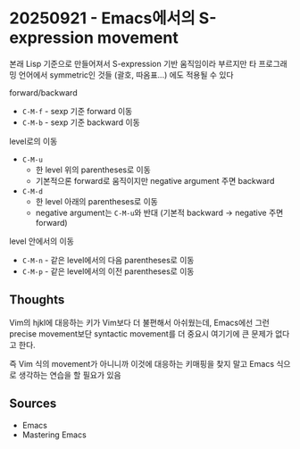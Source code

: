 # 20250921 - Emacs에서의 S-expression movement

본래 Lisp 기준으로 만들어져서 S-expression 기반 움직임이라 부르지만
타 프로그래밍 언어에서 symmetric인 것들 (괄호, 따옴표...) 에도 적용될 수 있다

forward/backward
- `C-M-f` - sexp 기준 forward 이동
- `C-M-b` - sexp 기준 backward 이동

level로의 이동
- `C-M-u`
  - 한 level 위의 parentheses로 이동
  - 기본적으론 forward로 움직이지만 negative argument 주면 backward
- `C-M-d`
  - 한 level 아래의 parentheses로 이동
  - negative argument는 `C-M-u`와 반대 (기본적 backward -> negative 주면 forward)

level 안에서의 이동
- `C-M-n` - 같은 level에서의 다음 parentheses로 이동
- `C-M-p` - 같은 level에서의 이전 parentheses로 이동

## Thoughts

Vim의 hjkl에 대응하는 키가 Vim보다 더 불편해서 아쉬웠는데,
Emacs에선 그런 precise movement보단 syntactic movement를 더 중요시 여기기에 큰 문제가 없다고 한다.

즉 Vim 식의 movement가 아니니까 이것에 대응하는 키매핑을 찾지 말고 Emacs 식으로 생각하는 연습을 할 필요가 있음

## Sources

- Emacs
- Mastering Emacs
